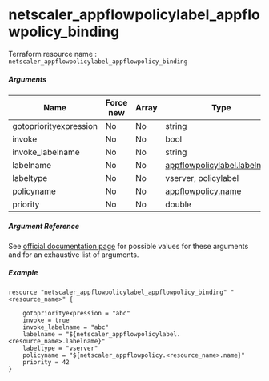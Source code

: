 # netscaler_appflowpolicylabel_appflowpolicy_binding

Terraform resource name : ```netscaler_appflowpolicylabel_appflowpolicy_binding```

##### Arguments

| Name | Force new | Array | Type |
|----|----|----|----|
|gotopriorityexpression|No|No|string|
|invoke|No|No|bool|
|invoke_labelname|No|No|string|
|labelname|No|No|[appflowpolicylabel.labelname](/doc/resources/appflowpolicylabel.md)|
|labeltype|No|No|vserver, policylabel|
|policyname|No|No|[appflowpolicy.name](/doc/resources/appflowpolicy.md)|
|priority|No|No|double|

##### Argument Reference

See [official documentation page](https://developer-docs.citrix.com/projects/netscaler-nitro-api/en/11.0/configuration/appflow/appflowpolicylabel_appflowpolicy_binding/appflowpolicylabel_appflowpolicy_binding/) for possible values for these arguments and for an exhaustive list of arguments.

##### Example

```
resource "netscaler_appflowpolicylabel_appflowpolicy_binding" "<resource_name>" {

    gotopriorityexpression = "abc"
    invoke = true
    invoke_labelname = "abc"
    labelname = "${netscaler_appflowpolicylabel.<resource_name>.labelname}"
    labeltype = "vserver"
    policyname = "${netscaler_appflowpolicy.<resource_name>.name}"
    priority = 42
}
```

